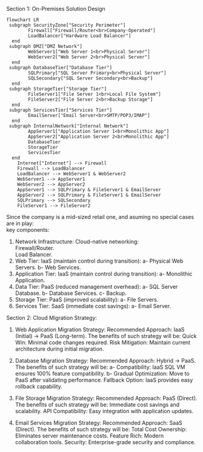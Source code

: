 Section 1: On-Premises Solution Design


```mermaid
flowchart LR
 subgraph SecurityZone["Security Perimeter"]
        Firewall["Firewall/Router<br>Company-Operated"]
        LoadBalancer["Hardware Load Balancer"]
  end
 subgraph DMZ["DMZ Network"]
        WebServer1["Web Server 1<br>Physical Server"]
        WebServer2["Web Server 2<br>Physical Server"]
  end
 subgraph DatabaseTier["Database Tier"]
        SQLPrimary["SQL Server Primary<br>Physical Server"]
        SQLSecondary["SQL Server Secondary<br>Backup"]
  end
 subgraph StorageTier["Storage Tier"]
        FileServer1["File Server 1<br>Local File System"]
        FileServer2["File Server 2<br>Backup Storage"]
  end
 subgraph ServicesTier["Services Tier"]
        EmailServer["Email Server<br>SMTP/POP3/IMAP"]
  end
 subgraph InternalNetwork["Internal Network"]
        AppServer1["Application Server 1<br>Monolithic App"]
        AppServer2["Application Server 2<br>Monolithic App"]
        DatabaseTier
        StorageTier
        ServicesTier
  end
    Internet["Internet"] --> Firewall
    Firewall --> LoadBalancer
    LoadBalancer --> WebServer1 & WebServer2
    WebServer1 --> AppServer1
    WebServer2 --> AppServer2
    AppServer1 --> SQLPrimary & FileServer1 & EmailServer
    AppServer2 --> SQLPrimary & FileServer1 & EmailServer
    SQLPrimary --> SQLSecondary
    FileServer1 --> FileServer2

```
Since the company is a mid-sized retail one, and asuming no special cases are in play: <br>
key components: <br>
1. Network Infrastructure: Cloud-native networking: <br>
   Firewall/Router. <br>
   Load Balancer.  <br>
2. Web Tier: IaaS (maintain control during transition):
a-   Physical Web Servers.
b-   Web Services.
3. Application Tier: IaaS (maintain control during transition):
a-   Monolithic Application.
4. Data Tier: PaaS (reduced management overhead):
a-   SQL Server Database.
b-   Database Services.
c-   Backup.
5. Storage Tier: PaaS (improved scalability):
a-    File Servers.
6. Services Tier: SaaS (immediate cost savings):
a-    Email Server.

    

Section 2: Cloud Migration Strategy:

1. Web Application Migration Strategy:
Recommended Approach: IaaS (Initial) → PaaS (Long-term).
The benefits of such strategy will be:
Quick Win: Minimal code changes required.
Risk Mitigation: Maintain current architecture during initial migration.

2. Database Migration Strategy:
Recommended Approach: Hybrid → PaaS.
The benefits of such strategy will be:
a- Compatibility: IaaS SQL VM ensures 100% feature compatibility.
b- Gradual Optimization: Move to PaaS after validating performance.
Fallback Option: IaaS provides easy rollback capability.

3. File Storage Migration Strategy:
Recommended Approach: PaaS (Direct).
The benefits of such strategy will be:
Immediate cost savings and scalability.
API Compatibility: Easy integration with application updates.

4. Email Services Migration Strategy:
Recommended Approach: SaaS (Direct).
The benefits of such strategy will be:
Total Cost Ownership: Eliminates server maintenance costs.
Feature Rich: Modern collaboration tools.
Security: Enterprise-grade security and compliance.








